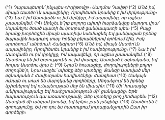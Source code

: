 

(^1) _Դպրապետին՝ ինչպես «Իդիթոմը»։ Սաղմոս Դավթի_
(^2) _Ա՛նձ իմ, միայն Աստծո՛ւն ապավինիր,
Որովհետեւ նրանից է իմ փրկությունը։_
(^3) _Նա է իմ Աստվածն ու իմ փրկիչը,
Իմ ապավենը, որ այլեւս չսասանվեմ։_
(^4) _Մինչեւ ե՞րբ բոլորդ պիտի հարձակվեք մարդու վրա՝
Սպանելու ծռած պատի եւ կոտրած ցանկապատի պես։_
(^5) _Բայց նրանք խորհեցին միայն պատիվս նսեմացնել
Եվ ցանկացան իրենց ծարավին հագուրդ տալ։
Իրենց բերաններով օրհնում էին,
Իսկ սրտերում՝ անիծում։ Հանգիստ_
(^6) _Ա՛նձ իմ, միայն Աստծո՛ւն ապավինիր,
Որովհետեւ նրանից է իմ համբերությունը։_
(^7) _Նա է իմ Աստվածն ու իմ փրկիչը,
Իմ ապավենը, որ այլեւս չսասանվեմ._
(^8) _Աստծուց են իմ զորությունն ու իմ փառքը,
Աստված է օգնականս,
Եվ հույսս Աստծու վրա է։_
(^9) _Նրա՛ն հուսացեք, ժողովուրդների բոլոր ժողովնե՛ր,
Նրա առջեւ՛ սփռեք ձեր սրտերը,
Քանզի Աստված մեր օգնականն է
Հավիտյանս հավիտենից։ Հանգիստ_
(^10) _Սակայն ունայն ու սուտ են մարդկանց որդիները,
Մեղանչում են իրենց կշիռներով
Եվ ունայնության մեջ են միասին։_
(^11) _Մի՛ հուսացեք անիրավությանը
Եվ հափշտակություն մի՛ ցանկացեք։
Եթե հարստություն գա առատությամբ,
Ձեր սրտերը թող չհոժարեն։_
(^12) _Աստված մի անգամ խոսեց,
Եվ երկու բան լսեցինք._
(^13) _Աստծունն է զորությունը,
Եվ որ դու ես հատուցում յուրաքանչյուրին
Ըստ իր գործերի։_
